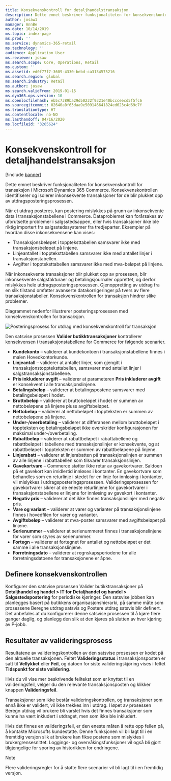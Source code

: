 ```yaml
---
title: Konsekvenskontroll for detaljhandelstransaksjon
description: Dette emnet beskriver funksjonaliteten for konsekvenskontroll for transaksjon i Dynamics 365 Commerce.
author: josaw1
manager: AnnBe
ms.date: 10/14/2019
ms.topic: index-page
ms.prod: ''
ms.service: dynamics-365-retail
ms.technology: ''
audience: Application User
ms.reviewer: josaw
ms.search.scope: Core, Operations, Retail
ms.custom: ''
ms.assetid: ed0f77f7-3609-4330-bebd-ca3134575216
ms.search.region: global
ms.search.industry: Retail
ms.author: josaw
ms.search.validFrom: 2019-01-15
ms.dyn365.ops.version: 10
ms.openlocfilehash: eb5c7389ba29d50232f9321e40bccceecd5f5fc6
ms.sourcegitcommit: 02640a0f63daa9e509146641824ed623c4d69c7f
ms.translationtype: HT
ms.contentlocale: nb-NO
ms.lasthandoff: 04/16/2020
ms.locfileid: "3265624"
---
```

# <a name="retail-transaction-consistency-checker"></a>Konsekvenskontroll for detaljhandelstransaksjon

[!include [banner](includes/banner.md)]

Dette emnet beskriver funksjonaliteten for konsekvenskontroll for transaksjon i Microsoft Dynamics 365 Commerce. Konsekvenskontrollen identifiserer og isolerer inkonsekvente transaksjoner før de blir plukket opp av utdragsposteringsprosessen.

Når et utdrag posteres, kan postering mislykkes på grunn av inkonsekvente data i transaksjonstabellene i Commerce. Dataproblemet kan forårsakes av uforutsette problemer i salgsstedsappen, eller hvis transaksjoner ikke ble riktig importert fra salgsstedssystemer fra tredjeparter. Eksempler på hvordan disse inkonsekvensene kan vises: 

- Transaksjonsbeløpet i toppteksttabellen samsvarer ikke med transaksjonsbeløpet på linjene.
- Linjeantallet i toppteksttabellen samsvarer ikke med antallet linjer i transaksjonstabellen.
- Avgifter i toppteksttabellen samsvarer ikke med mva-beløpet på linjene. 

Når inkonsekvente transaksjoner blir plukket opp av prosessen, blir inkonsekvente salgsfakturaer og betalingsjournaler opprettet, og derfor mislykkes hele utdragsposteringsprosessen. Gjenoppretting av utdrag fra en slik tilstand omfatter avanserte datakorrigeringer på tvers av flere transaksjonstabeller. Konsekvenskontrollen for transaksjon hindrer slike problemer.

Diagrammet nedenfor illustrerer posteringsprosessen med konsekvenskontrollen for transaksjon.

![Posteringsprosess for utdrag med konsekvenskontroll for transaksjon](./media/validchecker.png "Posteringsprosess for utdrag med konsekvenskontroll for detaljhandelstransaksjon")

Den satsvise prosessen **Valider butikktransaksjoner** kontrollerer konsekvensen i transaksjonstabellene for Commerce for følgende scenarier.

- **Kundekonto** – validerer at kundekontoen i transaksjonstabellene finnes i malen Hovedkontorkunde.
- **Linjeantall** – validerer at antallet linjer, som gjengitt i transaksjonstoppteksttabellen, samsvarer med antallet linjer i salgstransaksjonstabellene.
- **Pris inkluderer avgift** – validerer at parameteren **Pris inkluderer avgift** er konsekvent i alle transaksjonslinjene.
- **Betalingsbeløp** – validerer at betalingspostene samsvarer med betalingsbeløpet i hodet.
- **Bruttobeløp** – validerer at bruttobeløpet i hodet er summen av nettobeløpene på linjene pluss avgiftsbeløpet.
- **Nettobeløp** – validerer at nettobeløpet i toppteksten er summen av nettobeløpene på linjene.
- **Under-/overbetaling** – validerer at differansen mellom bruttobeløpet i toppteksten og betalingsbeløpet ikke overskrider konfigurasjonen for maksimal under-/overbetaling.
- **Rabattbeløp** – validerer at rabattbeløpet i rabattabellene og rabattbeløpet i tabellene med transaksjonslinjer er konsekvente, og at rabattbeløpet i toppteksten er summen av rabattbeløpene på linjene.
- **Linjerabatt** – validerer at linjerabatten på transaksjonslinjen er summen av alle linjene i rabattabellen som tilsvarer transaksjonslinjen.
- **Gavekortvare** – Commerce støtter ikke retur av gavekortvarer. Saldoen på et gavekort kan imidlertid innløses i kontanter. En gavekortvare som behandles som en returlinje i stedet for en linje for innløsing i kontanter, vil mislykkes i utdragsposteringsprosessen. Valideringsprosessen for gavekortvarer sikrer at de eneste returlinjene for gavekortvarer i transaksjonstabellene er linjene for innløsing av gavekort i kontanter.
- **Negativ pris** – validerer at det ikke finnes transaksjonslinjer med negativ pris.
- **Vare og variant** – validerer at varer og varianter på transaksjonslinjene finnes i hovedfilen for varer og varianter.
- **Avgiftsbeløp** – validerer at mva-poster samsvarer med avgiftsbeløpet på linjene.
- **Serienummer** – validerer at serienummeret finnes i transaksjonslinjene for varer som styres av serienummer.
- **Fortegn** – validerer at fortegnet for antallet og nettobeløpet er det samme i alle transaksjonslinjene.
- **Forretningsdato** – validerer at regnskapsperiodene for alle forretningsdatoene for transaksjonene er åpne.

## <a name="set-up-the-consistency-checker"></a>Definere konsekvenskontrollen

Konfigurer den satsvise prosessen Valider butikktransaksjoner på **Detaljhandel og handel \> IT for Detaljhandel og handel \> Salgsstedspostering** for periodiske kjøringer. Den satsvise jobben kan planlegges basert på butikkens organisasjonshierarki, på samme måte som prosessene Beregne utdrag satsvis og Postere utdrag satsvis blir definert. Det anbefales at du konfigurerer denne satsvise prosessen til å kjøre flere ganger daglig, og planlegg den slik at den kjøres på slutten av hver kjøring av P-jobb.

## <a name="results-of-validation-process"></a>Resultater av valideringsprosess

Resultatene av valideringskontrollen av den satsvise prosessen er kodet på den aktuelle transaksjonen. Feltet **Valideringsstatus** i transaksjonsposten er satt til **Vellykket** eller **Feil**, og datoen for siste valideringskjøring vises i feltet **Tidspunkt for siste validering**.

Hvis du vil vise mer beskrivende feiltekst som er knyttet til en valideringsfeil, velger du den relevante transaksjonsposten og klikker knappen **Valideringsfeil**.

Transaksjoner som ikke består valideringskontrollen, og transaksjoner som ennå ikke er validert, vil ikke trekkes inn i utdrag. I løpet av prosessen Beregn utdrag vil brukere bli varslet hvis det finnes transaksjoner som kunne ha vært inkludert i utdraget, men som ikke ble inkludert.

Hvis det finnes en valideringsfeil, er den eneste måten å rette opp feilen på, å kontakte Microsofts kundestøtte. Denne funksjonen vil bli lagt til i en fremtidig versjon slik at brukere kan fikse postene som mislyktes i brukergrensesnittet. Loggings- og overvåkingsfunksjoner vil også bli gjort tilgjengelige for sporing av historikken for endringene.

> [!NOTE]
> Flere valideringsregler for å støtte flere scenarier vil bli lagt til i en fremtidig versjon.
